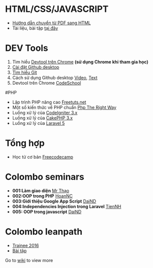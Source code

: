 # HTML/CSS/JAVASCRIPT

+ [Hướng dẫn chuyển từ PDF sang HTML](https://www.izwebz.com/search/?q=PSD+sang+HTML&cx=014821440840817908112%3Atm2aqsqxgka&cof=FORID%3A10&ie=UTF-8&filter=0&siteurl=)
+ Tài liệu, bài tập [tại đây](https://github.com/colombo-trainee/help/tree/master/Web%20Frontend)

# DEV Tools

1. Tìm hiểu [Devtool trên Chrome](https://www.codeschool.com/courses/discover-devtools) **(sử dụng Chrome khi tham gia học)**
2. [Cài đặt Github desktop](https://desktop.github.com)
3. [Tìm hiểu Git](https://git-scm.com/book/vi/v1/Bắt-Đầu-Cơ-Bản-về-Git)
4. Cách sử dụng Github desktop [Video](https://www.youtube.com/watch?v=bdqnubR3P1Y), [Text](http://o7planning.org/web/fe/default/vi/document/70398/huong-dan-su-dung-github-voi-github-desktop)
5. Devtool trên Chrome [CodeSchool](https://www.codeschool.com/courses/discover-devtools)

#PHP

+ Lập trình PHP nâng cao [Freetuts.net](http://freetuts.net/hoc-php/hoc-lap-trinh-php-nang-cao)
+ Một số kiến thức về PHP chuẩn [Php The Right Way](http://www.phptherightway.com)
+ Luồng xử lý của [CodeIgniter 3.x](http://www.codeigniter.com/user_guide/overview/appflow.html#application-flow-chart)
+ Luồng xử lý của [CakePHP 3.x](http://book.cakephp.org/3.0/en/intro.html#cakephp-request-cycle)
+ Luồng xử lý của [Laravel 5](http://laravel-recipes.com/recipes/52/understanding-the-request-lifecycle)

# Tổng hợp

+ Học từ cơ bản [Freecodecamp](http://www.freecodecamp.com)

# Colombo seminars

+ **001:Làm giao diện** [Mr Thạo](seminars/001-lam-giao-dien.md)
+ **002:OOP trong PHP** [HoanNC](seminars/002-OOP-trong-PHP.md)
+ **003:Giới thiệu Google App Script** [DaiND](seminars/003-daind_google_app_script.md)
+ **004:Independencies Injection trong Laravel** [TienNH](seminars/004-tiennh_dependencies_injection.md)
+ **005: OOP trong javascript** [DaiND](seminars/005-oop-javascript.md)

# Colombo leanpath

+ [Trainee 2016](training-2016.md)
+ [Bài tập](https://github.com/colombo-trainee?utf8=✓&query=trainee)

Go to [wiki](https://github.com/colombo-trainee/help/wiki) to view more
